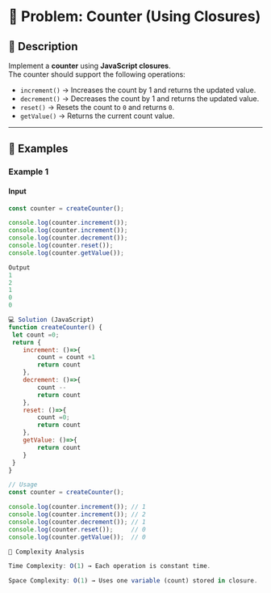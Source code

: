 # 📝 Problem: Counter (Using Closures)

## 📌 Description
Implement a **counter** using **JavaScript closures**.  
The counter should support the following operations:
- `increment()` → Increases the count by 1 and returns the updated value.  
- `decrement()` → Decreases the count by 1 and returns the updated value.  
- `reset()` → Resets the count to `0` and returns `0`.  
- `getValue()` → Returns the current count value.  

---

## 🎯 Examples

### Example 1
#### Input
```javascript
const counter = createCounter();

console.log(counter.increment());
console.log(counter.increment());
console.log(counter.decrement());
console.log(counter.reset());
console.log(counter.getValue());

Output
1
2
1
0
0

💻 Solution (JavaScript)
function createCounter() {
 let count =0;
 return {
    increment: ()=>{
        count = count +1
        return count
    },
    decrement: ()=>{
        count --
        return count
    },
    reset: ()=>{
        count =0;
        return count
    },
    getValue: ()=>{
        return count
    }
 }
}

// Usage
const counter = createCounter();

console.log(counter.increment()); // 1
console.log(counter.increment()); // 2
console.log(counter.decrement()); // 1
console.log(counter.reset());     // 0
console.log(counter.getValue());  // 0

🧩 Complexity Analysis

Time Complexity: O(1) → Each operation is constant time.

Space Complexity: O(1) → Uses one variable (count) stored in closure.